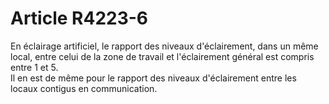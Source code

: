 # Article R4223-6

  
En éclairage artificiel, le rapport des niveaux d'éclairement, dans un même local, entre celui de la zone de travail et l'éclairement général est compris entre 1 et 5.   
Il en est de même pour le rapport des niveaux d'éclairement entre les locaux contigus en communication.